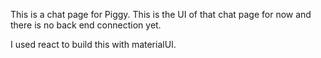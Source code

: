 This is a chat page for Piggy. This is the UI of that chat page for now and there is no back end connection yet. 

I used react to build this with materialUI. 